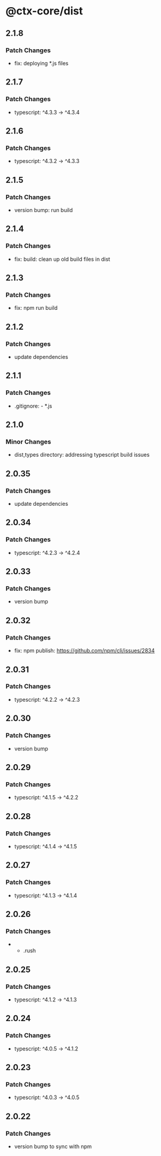 # @ctx-core/dist

## 2.1.8

### Patch Changes

- fix: deploying \*.js files

## 2.1.7

### Patch Changes

- typescript: ^4.3.3 -> ^4.3.4

## 2.1.6

### Patch Changes

- typescript: ^4.3.2 -> ^4.3.3

## 2.1.5

### Patch Changes

- version bump: run build

## 2.1.4

### Patch Changes

- fix: build: clean up old build files in dist

## 2.1.3

### Patch Changes

- fix: npm run build

## 2.1.2

### Patch Changes

- update dependencies

## 2.1.1

### Patch Changes

- .gitignore: - \*.js

## 2.1.0

### Minor Changes

- dist,types directory: addressing typescript build issues

## 2.0.35

### Patch Changes

- update dependencies

## 2.0.34

### Patch Changes

- typescript: ^4.2.3 -> ^4.2.4

## 2.0.33

### Patch Changes

- version bump

## 2.0.32

### Patch Changes

- fix: npm publish: https://github.com/npm/cli/issues/2834

## 2.0.31

### Patch Changes

- typescript: ^4.2.2 -> ^4.2.3

## 2.0.30

### Patch Changes

- version bump

## 2.0.29

### Patch Changes

- typescript: ^4.1.5 -> ^4.2.2

## 2.0.28

### Patch Changes

- typescript: ^4.1.4 -> ^4.1.5

## 2.0.27

### Patch Changes

- typescript: ^4.1.3 -> ^4.1.4

## 2.0.26

### Patch Changes

- - .rush

## 2.0.25

### Patch Changes

- typescript: ^4.1.2 -> ^4.1.3

## 2.0.24

### Patch Changes

- typescript: ^4.0.5 -> ^4.1.2

## 2.0.23

### Patch Changes

- typescript: ^4.0.3 -> ^4.0.5

## 2.0.22

### Patch Changes

- version bump to sync with npm
